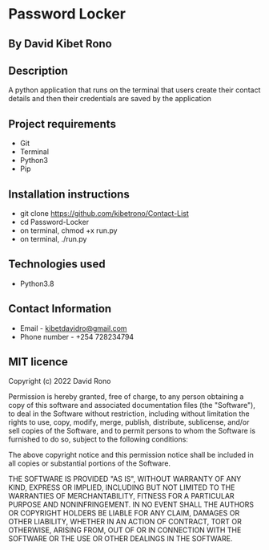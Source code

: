 # Password Locker 
## By David Kibet Rono 

## Description
A python application that runs on the terminal that users create their contact details and then their credentials are saved by the application

## Project requirements
 * Git 
 * Terminal 
 * Python3
 * Pip

## Installation instructions
 * git clone https://github.com/kibetrono/Contact-List
 * cd Password-Locker 
 * on terminal, chmod +x run.py
 * on terminal, ./run.py

## Technologies used 
 * Python3.8

## Contact Information
 * Email - kibetdavidro@gmail.com
 * Phone number - +254 728234794


## MIT licence

<p>Copyright (c) 2022 David Rono </p>

Permission is hereby granted, free of charge, to any person obtaining
a copy of this software and associated documentation files (the
"Software"), to deal in the Software without restriction, including
without limitation the rights to use, copy, modify, merge, publish,
distribute, sublicense, and/or sell copies of the Software, and to
permit persons to whom the Software is furnished to do so, subject to
the following conditions:

The above copyright notice and this permission notice shall be
included in all copies or substantial portions of the Software.

THE SOFTWARE IS PROVIDED "AS IS", WITHOUT WARRANTY OF ANY KIND,
EXPRESS OR IMPLIED, INCLUDING BUT NOT LIMITED TO THE WARRANTIES OF
MERCHANTABILITY, FITNESS FOR A PARTICULAR PURPOSE AND
NONINFRINGEMENT. IN NO EVENT SHALL THE AUTHORS OR COPYRIGHT HOLDERS BE
LIABLE FOR ANY CLAIM, DAMAGES OR OTHER LIABILITY, WHETHER IN AN ACTION
OF CONTRACT, TORT OR OTHERWISE, ARISING FROM, OUT OF OR IN CONNECTION
WITH THE SOFTWARE OR THE USE OR OTHER DEALINGS IN THE SOFTWARE.

